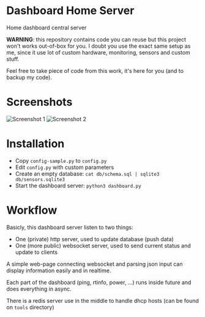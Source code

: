 # Dashboard Home Server
Home dashboard central server

**WARNING**: this repository contains code you can reuse but this project won't works out-of-box for you.
I doubt you use the exact same setup as me, since it use lot of custom hardware, monitoring, sensors and custom stuff.

Feel free to take piece of code from this work, it's here for you (and to backup my code).

# Screenshots
![Screenshot 1](https://i.imgur.com/ztvFgGj.png)
![Screenshot 2](https://i.imgur.com/jJdmmI2.png)

# Installation
- Copy `config-sample.py` to `config.py`
- Edit `config.py` with custom parameters
- Create an empty database: `cat db/schema.sql | sqlite3 db/sensors.sqlite3`
- Start the dashboard server: `python3 dashboard.py`

# Workflow
Basicly, this dashboard server listen to two things:
- One (private) http server, used to update database (push data)
- One (more public) websocket server, used to send current status and update to clients

A simple web-page connecting websocket and parsing json input can display information easily and in realtime.

Each part of the dashboard (ping, rtinfo, power, ...) runs inside future and does everything in async.

There is a redis server use in the middle to handle dhcp hosts (can be found on `tools` directory)
